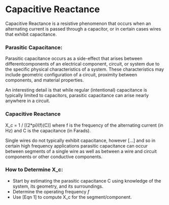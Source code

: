 # Capacitive Reactance
Capacitive Reactance is a resistive phenomenon that occurs when an alternating current is passed through a capacitor, or in certain cases wires that exhibit capacitance.

### Parasitic Capacitance:
Parasitic capacitance occurs as a side-effect that arises between differentcomponents of an electrical component, circuit, or system due to the specific physical characteristics of a system. These characteristics may include geometric configuration of a circuit, proximity between components, and material properties.

An interesting detail is that while regular (intentional) capacitance is typically limited to capacitors, parasitic capacitance can arise nearly anywhere in a circuit.

### Capacitive Reactance
X_c = 1 / [(2*pi)(f)(C)] where f is the frequency of the alternating current (in Hz) and C is the capacitance (in Farads).

Single wires do not typically exhibit capacitance, however [...] and so in certain high frequency applications parasitic capacitance can occur between segments of a single wire as well as between a wire and circuit components or
other conductive components.

### How to Determine X_c:
- Start by estimating the parasitic capacitance C using knowledge of the system, its geometry, and its surroundings.
- Determine the operating frequency *f*
- Use [Eqn 1] to compute X_c for the segment/component.
